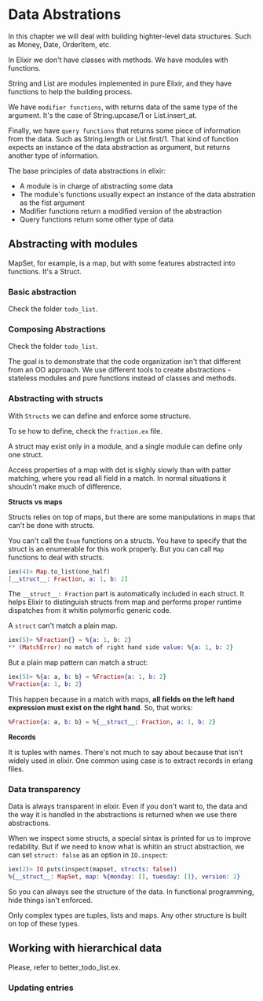 # Data Abstrations

In this chapter we will deal with building highter-level data structures. Such as Money,
Date, OrderItem, etc.

In Elixir we don't have classes with methods. We have modules with functions.

String and List are modules implemented in pure Elixir, and they have functions to help
the building process.

We have `modifier functions`, with returns data of the same type of the argument. It's
the case of String.upcase/1 or List.insert_at.

Finally, we have `query functions` that returns some piece of information from the data.
Such as String.length or List.first/1. That kind of function expects an instance of the
data abstraction as argument, but returns another type of information.

The base principles of data abstractions in elixir:

- A module is in charge of abstracting some data
- The module's functions usually expect an instance of the data abstration as the fist
  argument
- Modifier functions return a modified version of the abstraction
- Query functions return some other type of data

## Abstracting with modules

MapSet, for example, is a map, but with some features abstracted into functions. It's a
Struct.

### Basic abstraction

Check the folder `todo_list`.

### Composing Abstractions

Check the folder `todo_list`.

The goal is to demonstrate that the code organization isn't that different from an OO
approach. We use different tools to create abstractions - stateless modules and pure
functions instead of classes and methods.

### Abstracting with structs

With `Structs` we can define and enforce some structure.

To se how to define, check the `fraction.ex` file.

A struct may exist only in a module, and a single module can define only one struct.

Access properties of a map with dot is slighly slowly than with patter matching, where
you read all field in a match. In normal situations it shoudn't make much of difference.

**Structs vs maps**

Structs relies on top of maps, but there are some manipulations in maps that can't be
done with structs.

You can't call the `Enum` functions on a structs. You have to specify that the struct
is an enumerable for this work properly. But you can call `Map` functions to deal with
structs.

```elixir
iex(4)> Map.to_list(one_half)
[__struct__: Fraction, a: 1, b: 2]
```

The `__struct__: Fraction` part is automatically included in each struct. It helps
Elixir to distinguish structs from map and performs proper runtime dispatches from it
whitin polymorfic generic code.

A `struct` can't match a plain map.

```elixir
iex(5)> %Fraction{} = %{a: 1, b: 2}
** (MatchError) no match of right hand side value: %{a: 1, b: 2}
```

But a plain map pattern can match a struct:

```elixir
iex(5)> %{a: a, b: b} = %Fraction{a: 1, b: 2}
%Fraction{a: 1, b: 2}
```

This happen because in a match with maps, **all fields on the left hand expression must
exist on the right hand**. So, that works:

```elixir
%Fraction{a: a, b: b} = %{__struct__: Fraction, a: 1, b: 2}
```

**Records**

It is tuples with names. There's not much to say about because that isn't widely used in
elixir. One common using case is to extract records in erlang files.

### Data transparency

Data is always transparent in elixir. Even if you don't want to, the data and the way it
is handled in the abstractions is returned when we use there abstractions.

When we inspect some structs, a special sintax is printed for us to improve redability.
But if we need to know what is whitin an struct abstraction, we can set `struct: false`
as an option in `IO.inspect`:

```elixir
iex(2)> IO.puts(inspect(mapset, structs: false))
%{__struct__: MapSet, map: %{monday: [], tuesday: []}, version: 2}
```

So you can always see the structure of the data. In functional programming, hide things
isn't enforced.

Only complex types are tuples, lists and maps. Any other structure is built on top of
these types.

## Working with hierarchical data

Please, refer to better_todo_list.ex.

### Updating entries

